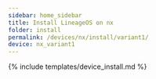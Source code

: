 ```yaml
---
sidebar: home_sidebar
title: Install LineageOS on nx
folder: install
permalink: /devices/nx/install/variant1/
device: nx_variant1
---
```

{% include templates/device_install.md %}
